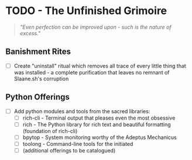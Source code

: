 # TODO - The Unfinished Grimoire

> *"Even perfection can be improved upon - such is the nature of excess."*

## Banishment Rites

- [ ] Create "uninstall" ritual which removes all trace of every little thing that was installed - a complete purification that leaves no remnant of Slaane.sh's corruption

## Python Offerings

- [ ] Add python modules and tools from the sacred libraries:
  - [ ] rich-cli - Terminal output that pleases even the most obsessive
  - [ ] rich - The Python library for rich text and beautiful formatting (foundation of rich-cli)
  - [ ] bpytop - System monitoring worthy of the Adeptus Mechanicus
  - [ ] toolong - Command-line tools for the initiated
  - [ ] (additional offerings to be catalogued)
